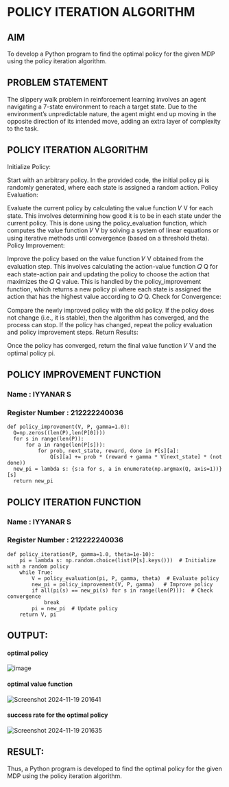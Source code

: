 # POLICY ITERATION ALGORITHM

## AIM
To develop a Python program to find the optimal policy for the given MDP using the policy iteration algorithm.

## PROBLEM STATEMENT
The slippery walk problem in reinforcement learning involves an agent navigating a 7-state environment to reach a target state. Due to the environment’s unpredictable nature, the agent might end up moving in the opposite direction of its intended move, adding an extra layer of complexity to the task.

## POLICY ITERATION ALGORITHM
Initialize Policy:

Start with an arbitrary policy. In the provided code, the initial policy pi is randomly generated, where each state is assigned a random action. Policy Evaluation:

Evaluate the current policy by calculating the value function 𝑉 V for each state. This involves determining how good it is to be in each state under the current policy. This is done using the policy_evaluation function, which computes the value function 𝑉 V by solving a system of linear equations or using iterative methods until convergence (based on a threshold theta). Policy Improvement:

Improve the policy based on the value function 𝑉 V obtained from the evaluation step. This involves calculating the action-value function 𝑄 Q for each state-action pair and updating the policy to choose the action that maximizes the 𝑄 Q value. This is handled by the policy_improvement function, which returns a new policy pi where each state is assigned the action that has the highest value according to 𝑄 Q. Check for Convergence:

Compare the newly improved policy with the old policy. If the policy does not change (i.e., it is stable), then the algorithm has converged, and the process can stop. If the policy has changed, repeat the policy evaluation and policy improvement steps. Return Results:

Once the policy has converged, return the final value function 𝑉 V and the optimal policy pi.

## POLICY IMPROVEMENT FUNCTION
### Name : IYYANAR S
### Register Number : 212222240036
```
def policy_improvement(V, P, gamma=1.0):
  Q=np.zeros((len(P),len(P[0])))
  for s in range(len(P)):
      for a in range(len(P[s])):
          for prob, next_state, reward, done in P[s][a]:
              Q[s][a] += prob * (reward + gamma * V[next_state] * (not done))
  new_pi = lambda s: {s:a for s, a in enumerate(np.argmax(Q, axis=1))}[s]
  return new_pi
```

## POLICY ITERATION FUNCTION
### Name : IYYANAR S
### Register Number : 212222240036
```
def policy_iteration(P, gamma=1.0, theta=1e-10):
    pi = lambda s: np.random.choice(list(P[s].keys()))  # Initialize with a random policy
    while True:
        V = policy_evaluation(pi, P, gamma, theta)  # Evaluate policy
        new_pi = policy_improvement(V, P, gamma)   # Improve policy
        if all(pi(s) == new_pi(s) for s in range(len(P))):  # Check convergence
            break
        pi = new_pi  # Update policy
    return V, pi
```

## OUTPUT:
#### optimal policy
![image](https://github.com/user-attachments/assets/ca3c39f0-7b10-43f3-b5e3-399900af5d2a)


#### optimal value function
![Screenshot 2024-11-19 201641](https://github.com/user-attachments/assets/033ccbf6-fe08-469e-8a20-23b5e6542d19)


#### success rate for the optimal policy
![Screenshot 2024-11-19 201635](https://github.com/user-attachments/assets/2631c7a1-a94d-4085-b43a-6c12b8efe7ee)


## RESULT:
Thus, a Python program is developed to find the optimal policy for the given MDP using the policy iteration algorithm.
